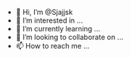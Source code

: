 - 👋 Hi, I’m @Sjajjsk
- 👀 I’m interested in ...
- 🌱 I’m currently learning ...
- 💞️ I’m looking to collaborate on ...
- 📫 How to reach me ...

<!---
Sjajjsk/Sjajjsk is a ✨ special ✨ repository because its `README.md` (this file) appears on your GitHub profile.
You can click the Preview link to take a look at your changes.
--->

